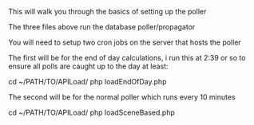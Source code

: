 This will walk you through the basics of setting up the poller

The three files above run the database poller/propagator

You will need to setup two cron jobs on the server that hosts the poller

The first will be for the end of day calculations, i run this at 2:39 or so to ensure all polls are caught up to the day at least:

cd ~/PATH/TO/APILoad/
php loadEndOfDay.php


The second will be for the normal poller which runs every 10 minutes

cd ~/PATH/TO/APILoad/
php loadSceneBased.php


